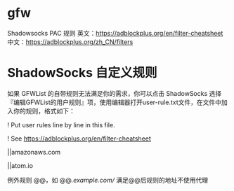 # gfw

Shadowsocks PAC 规则
英文：https://adblockplus.org/en/filter-cheatsheet
中文：https://adblockplus.org/zh_CN/filters

# ShadowSocks 自定义规则

如果 GFWList 的自带规则无法满足你的需求，你可以点击 ShadowSocks 选择『编辑GFWList的用户规则』项，使用编辑器打开user-rule.txt文件，在文件中加入你的规则，格式如下：

! Put user rules line by line in this file.

! See https://adblockplus.org/en/filter-cheatsheet

||amazonaws.com

||atom.io

例外规则 @@，如 @@*.example.com/* 满足@@后规则的地址不使用代理
